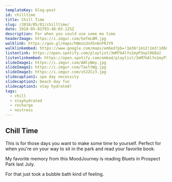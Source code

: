 ```yaml
---
templateKey: blog-post
id: chilltime
title: Chill Time
slug: /2018/05/01/chilltime/
date: 2018-05-01T03:48:03.125Z
description: For when you could use some me time
headerImage: https://i.imgur.com/SefmLBM.jpg
walklink: https://goo.gl/maps/hNmzLUnXSn6nFRJY9
walklinkembed: https://www.google.com/maps/embed?pb=!1m36!1m12!1m3!1d6047.48719816892!2d-73.98371637326588!3d40.72366056732239!2m3!1f0!2f0!3f0!3m2!1i1024!2i768!4f13.1!4m21!3e2!4m3!3m2!1d40.7199838!2d-73.9786891!4m5!1s0x89c259784829116f%3A0xf93432a55c3a41cb!2s6BC+Botanical+Garden!3m2!1d40.7238154!2d-73.98070779999999!4m3!3m2!1d40.724311799999995!2d-73.9775562!4m5!1s0x89c2599d97e53081%3A0x76c1ed7c297b3356!2sTompkins+Square+Park!3m2!1d40.726429499999995!2d-73.9817841!5e0!3m2!1sen!2sus!4v1564154578010!5m2!1sen!2sus" width="600" height="450" frameborder="0" style="border:0" allowfullscreen
listenlink: https://open.spotify.com/playlist/3mM7kAlfo1myP3opl0b8aI
listenlinkembed: https://open.spotify.com/embed/playlist/3mM7kAlfo1myP3opl0b8aI
slideImage1: https://i.imgur.com/ANlyNmy.jpg
slideImage2: https://i.imgur.com/TasttWg.jpg
slideImage3: https://i.imgur.com/x5JZCz3.jpg
slidecaption1: spa day necessity
slidecaption2: beach day fun
slidecaption3: stay hydrated!
tags:
  - chill 
  - stayhydrated 
  - recharge 
  - nostress 
---
```


## Chill Time

This is for those days you want to make some time to yourself. Perfect for when you're on your way to sit in the park and read your favorite book.

My favorite memory from this MoodJourney is reading Bluets in Prospect Park last July.

For that just took a bubble bath kind of feeling.